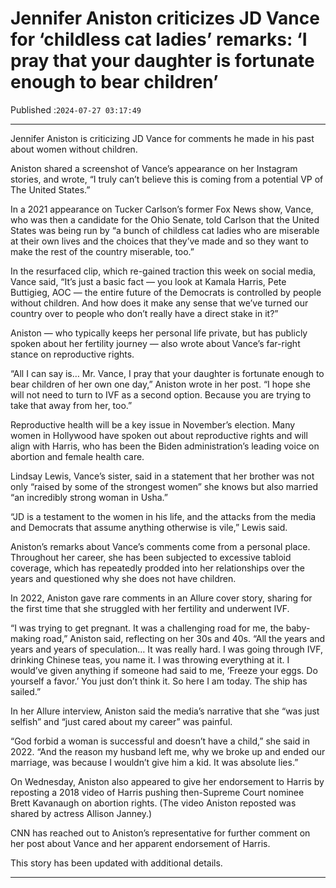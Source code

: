 # Jennifer Aniston criticizes JD Vance for ‘childless cat ladies’ remarks: ‘I pray that your daughter is fortunate enough to bear children’

Published :`2024-07-27 03:17:49`

---

Jennifer Aniston is criticizing JD Vance for comments he made in his past about women without children.

Aniston shared a screenshot of Vance’s appearance on her Instagram stories, and wrote, “I truly can’t believe this is coming from a potential VP of The United States.”

In a 2021 appearance on Tucker Carlson’s former Fox News show, Vance, who was then a candidate for the Ohio Senate, told Carlson that the United States was being run by “a bunch of childless cat ladies who are miserable at their own lives and the choices that they’ve made and so they want to make the rest of the country miserable, too.”

In the resurfaced clip, which re-gained traction this week on social media, Vance said, “It’s just a basic fact — you look at Kamala Harris, Pete Buttigieg, AOC — the entire future of the Democrats is controlled by people without children. And how does it make any sense that we’ve turned our country over to people who don’t really have a direct stake in it?”

Aniston — who typically keeps her personal life private, but has publicly spoken about her fertility journey — also wrote about Vance’s far-right stance on reproductive rights.

“All I can say is… Mr. Vance, I pray that your daughter is fortunate enough to bear children of her own one day,” Aniston wrote in her post. “I hope she will not need to turn to IVF as a second option. Because you are trying to take that away from her, too.”

Reproductive health will be a key issue in November’s election. Many women in Hollywood have spoken out about reproductive rights and will align with Harris, who has been the Biden administration’s leading voice on abortion and female health care.

Lindsay Lewis, Vance’s sister, said in a statement that her brother was not only “raised by some of the strongest women” she knows but also married “an incredibly strong woman in Usha.”

“JD is a testament to the women in his life, and the attacks from the media and Democrats that assume anything otherwise is vile,” Lewis said.

Aniston’s remarks about Vance’s comments come from a personal place. Throughout her career, she has been subjected to excessive tabloid coverage, which has repeatedly prodded into her relationships over the years and questioned why she does not have children.

In 2022, Aniston gave rare comments in an Allure cover story, sharing for the first time that she struggled with her fertility and underwent IVF.

“I was trying to get pregnant. It was a challenging road for me, the baby-making road,” Aniston said, reflecting on her 30s and 40s. “All the years and years and years of speculation… It was really hard. I was going through IVF, drinking Chinese teas, you name it. I was throwing everything at it. I would’ve given anything if someone had said to me, ‘Freeze your eggs. Do yourself a favor.’ You just don’t think it. So here I am today. The ship has sailed.”

In her Allure interview, Aniston said the media’s narrative that she “was just selfish” and “just cared about my career” was painful.

“God forbid a woman is successful and doesn’t have a child,” she said in 2022. “And the reason my husband left me, why we broke up and ended our marriage, was because I wouldn’t give him a kid. It was absolute lies.”

On Wednesday, Aniston also appeared to give her endorsement to Harris by reposting a 2018 video of Harris pushing then-Supreme Court nominee Brett Kavanaugh on abortion rights. (The video Aniston reposted was shared by actress Allison Janney.)

CNN has reached out to Aniston’s representative for further comment on her post about Vance and her apparent endorsement of Harris.

This story has been updated with additional details.

---


